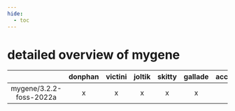 ```yaml
---
hide:
  - toc
---
```


detailed overview of mygene
===========================

| |donphan|victini|joltik|skitty|gallade|accelgor|swalot|doduo|
| :---: | :---: | :---: | :---: | :---: | :---: | :---: | :---: | :---: |
|mygene/3.2.2-foss-2022a|x|x|x|x|x|x|x|x|

